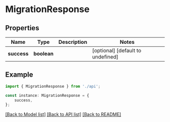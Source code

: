 # MigrationResponse


## Properties

Name | Type | Description | Notes
------------ | ------------- | ------------- | -------------
**success** | **boolean** |  | [optional] [default to undefined]

## Example

```typescript
import { MigrationResponse } from './api';

const instance: MigrationResponse = {
    success,
};
```

[[Back to Model list]](../README.md#documentation-for-models) [[Back to API list]](../README.md#documentation-for-api-endpoints) [[Back to README]](../README.md)
